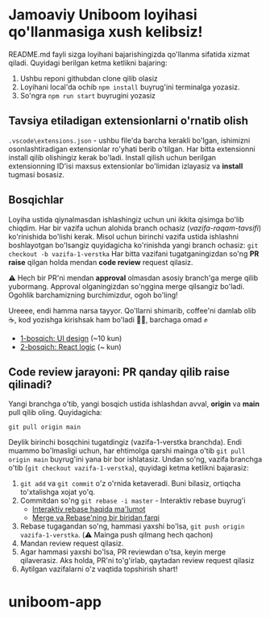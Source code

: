 # Jamoaviy Uniboom loyihasi qo'llanmasiga xush kelibsiz!

README.md fayli sizga loyihani bajarishingizda qo'llanma sifatida xizmat qiladi.
Quyidagi berilgan ketma ketlikni bajaring:

1. Ushbu reponi githubdan clone qilib olasiz
2. Loyihani local'da ochib `npm install` buyrug'ini terminalga yozasiz.
3. So'ngra `npm run start` buyrugini yozasiz


## Tavsiya etiladigan extensionlarni o'rnatib olish

`.vscode\extensions.json` - ushbu file'da barcha kerakli bo'lgan, ishimizni
osonlashtiradigan extensionlar ro'yhati berib o'tilgan. Har bitta extensionni
install qilib olishingiz kerak bo'ladi. Install qilish uchun berilgan
extensionning ID'isi maxsus extensionlar bo'limidan izlayasiz va **install**
tugmasi bosasiz.

## Bosqichlar

Loyiha ustida qiynalmasdan ishlashingiz uchun uni ikkita qisimga bo'lib chiqdim.
Har bir vazifa uchun alohida branch ochasiz (_vazifa-raqam-tavsifi_)
ko'rinishida bo'lishi kerak. Misol uchun birinchi vazifa ustida ishlashni
boshlayotgan bo'lsangiz quyidagicha ko'rinishda yangi branch ochasiz:
`git checkout -b vazifa-1-verstka` Har bitta vazifani tugatganingizdan so'ng
**PR raise** qilgan holda mendan **code review** request qilasiz.

⚠️ Hech bir PR'ni mendan **approval** olmasdan asosiy branch'ga merge qilib
yubormang. Approval olganingizdan so'nggina merge qilsangiz bo'ladi. Ogohlik
barchamizning burchimizdur, ogoh bo'ling!

Ureeee, endi hamma narsa tayyor. Qo'llarni shimarib, coffee'ni damlab olib ☕,
kod yozishga kirishsak ham bo'ladi 👩‍💻, barchaga omad ✊

- [1-bosqich: UI design](src/instructions/1-bosqich.md) (~10 kun)
- [2-bosqich: React logic](src/instructions/2-bosqich.md) (~ kun)

## Code review jarayoni: PR qanday qilib raise qilinadi?

Yangi branchga o'tib, yangi bosqich ustida ishlashdan avval, **origin** va
**main** pull qilib oling. Quyidagicha:

```
git pull origin main
```

Deylik birinchi bosqchini tugatdingiz (vazifa-1-verstka branchda). Endi muammo
bo'lmasligi uchun, har ehtimolga qarshi mainga o'tib `git pull origin main`
buyrug'ini yana bir bor ishlatasiz. Undan so'ng, vazifa branchga o'tib
(`git checkout vazifa-1-verstka`), quyidagi ketma ketlikni bajarasiz:

1. `git add` va `git commit` o'z o'rnida ketaveradi. Buni bilasiz, ortiqcha
   to'xtalishga xojat yo'q.
2. Commitdan so'ng `git rebase -i master` - Interaktiv rebase buyrug'i
   - [Interaktiv rebase haqida ma'lumot](https://www.youtube.com/watch?v=m-GIJOEh798&t=4s&ab_channel=Front-endSciencec%D0%A1%D0%B5%D1%80%D0%B3%D0%B5%D0%B5%D0%BC%D0%9F%D1%83%D0%B7%D0%B0%D0%BD%D0%BA%D0%BE%D0%B2%D1%8B%D0%B)
   - [Merge va Rebase'ning bir biridan farqi](https://www.youtube.com/watch?v=f1wnYdLEpgI&ab_channel=TheModernCoder)
3. Rebase tugagandan so'ng, hammasi yaxshi bo'lsa,
   `git push origin vazifa-1-verstka`. (⚠️ Mainga push qilmang hech qachon)
4. Mandan review request qilasiz.
5. Agar hammasi yaxshi bo'lsa, PR reviewdan o'tsa, keyin merge qilaverasiz. Aks
   holda, PR'ni to'g'irlab, qaytadan review request qilasiz
6. Aytilgan vazifalarni o'z vaqtida topshirish shart!


# uniboom-app
